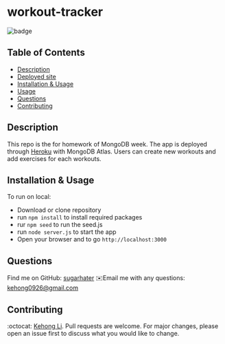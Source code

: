 # workout-tracker
![badge](https://img.shields.io/badge/license-MIT-brightgreen)

## Table of Contents
- [Description](#description)
- [Deployed site](#deployed-site)
- [Installation & Usage](#installation)
- [Usage](#usage)
- [Questions](#questions)
- [Contributing](#contributing)

## Description 
This repo is the for homework of MongoDB week. The app is deployed through [Heroku](www.heroku.com/) with MongoDB Atlas. Users can create new workouts and add exercises for each workouts.

## Installation & Usage
To run on local:
  - Download or clone repository
  - run `npm install` to install required packages
  - rur `npm seed` to run the seed.js
  - run `node server.js` to start the app
  - Open your browser and to go `http://localhost:3000`

## Questions
Find me on GitHub: [sugarhater](https://github.com/sugarhater)
✉️Email me with any questions: kehong0926@gmail.com

## Contributing
:octocat: [Kehong Li](https://github.com/sugarhater).
Pull requests are welcome. For major changes, please open an issue first to discuss what you would like to change.